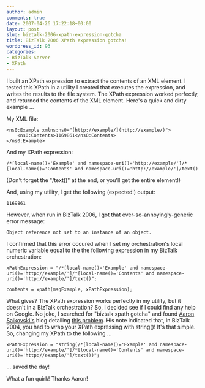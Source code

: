 ```yaml
---
author: admin
comments: true
date: 2007-04-26 17:22:18+00:00
layout: post
slug: biztalk-2006-xpath-expression-gotcha
title: BizTalk 2006 XPath expression gotcha!
wordpress_id: 93
categories:
- BizTalk Server
- XPath
---
```


I built an XPath expression to extract the contents of an XML element. I tested this XPath in a utility I created that executes the expression, and writes the results to the file system. The XPath expression worked perfectly, and returned the contents of the XML element. Here's a quick and dirty example ...

My XML file:

	<ns0:Example xmlns:ns0="[http://example/](http://example/)">  
		<ns0:Contents>1169861</ns0:Contents>  
	</ns0:Example>

And my XPath expression:

	/*[local-name()='Example' and namespace-uri()='http://example/']/*[local-name()='Contents' and namespace-uri()='http://example/']/text()

(Don't forget the "/text()" at the end, or you'll get the entire element!)

And, using my utility, I get the following (expected!) output:

	1169861

However, when run in BizTalk 2006, I got that ever-so-annoyingly-generic error message:

	Object reference not set to an instance of an object.

I confirmed that this error occured when I set my orchestration's local numeric variable equal to the the following expression in my BizTalk orchestration:

	xPathExpression = "/*[local-name()='Example' and namespace-uri()='http://example/']/*[local-name()='Contents' and namespace-uri()='http://example/']/text()";
 
	contents = xpath(msgExample, xPathExpression);


What gives? The XPath expression works perfectly in my utility, but it doesn't in a BizTalk orchestration? So, I decided see if I could find any help on Google. No joke, I searched for "biztalk xpath gotcha" and found [Aaron Saikovski's](http://ruskydotnet.blogspot.com/) blog detailing [this problem](http://ruskydotnet.blogspot.com/2006/04/biztalk-2004-xpath-expression-gotcha.html). His note indicated that, in BizTalk 2004, you had to wrap your XPath expressing with string()! It's that simple. So, changing my XPath to the following ...

	xPathExpression = "string(/*[local-name()='Example' and namespace-uri()='http://example/']/*[local-name()='Contents' and namespace-uri()='http://example/']/text())";

... saved the day!

What a fun quirk! Thanks Aaron!